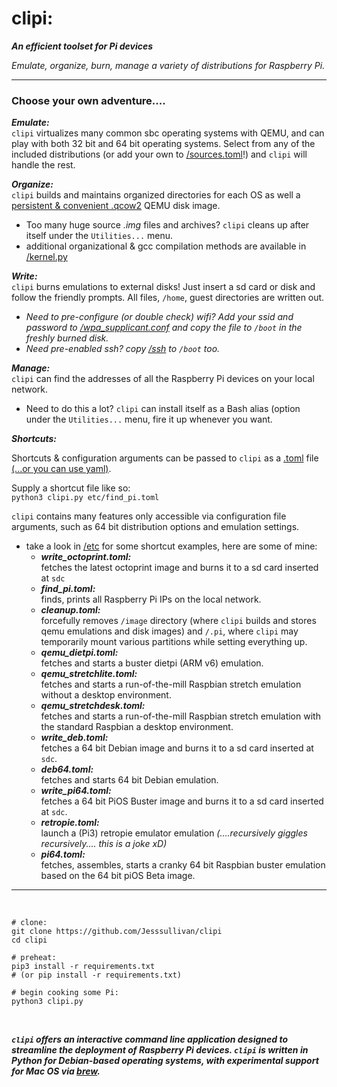 # clipi:


***An efficient toolset for Pi devices***

*Emulate, organize, burn, manage a variety of distributions for Raspberry Pi.*

- - -

### Choose your own adventure....


***Emulate:***    
`clipi` virtualizes many common sbc operating systems with QEMU, and can play with both 32 bit and 64 bit operating systems.  Select from any of the included distributions (or add your own to [/sources.toml](https://github.com/Jesssullivan/clipi/blob/master/etc/sources.toml)!) and `clipi` will handle the rest.   
        
***Organize:***    
`clipi` builds and maintains organized directories for each OS as well a [persistent & convenient .qcow2](https://www.qemu.org/docs/master/interop/qemu-img.html)  QEMU disk image.           
-   Too many huge source *.img* files and archives?  `clipi` cleans up after itself under the ```Utilities...``` menu.      
-   additional organizational & gcc compilation methods are available in [/kernel.py](https://github.com/Jesssullivan/clipi/tree/master/kernel.py) 
    
***Write:***    
`clipi` burns emulations to external disks!  Just insert a sd card or disk and follow the friendly prompts.  All files, `/home`, guest directories are written out.
- *Need to pre-configure (or double check) wifi?  Add your ssid and password to [/wpa_supplicant.conf](https://github.com/Jesssullivan/clipi/blob/master/wpa_supplicant.conf) and copy the file to `/boot` in the freshly burned disk.*     
- *Need pre-enabled ssh? copy [/ssh](https://github.com/Jesssullivan/clipi/blob/master/ssh) to `/boot` too.*
    
        
***Manage:***   
`clipi` can find the addresses of all the Raspberry Pi devices on your local network.       
- Need to do this a lot?  `clipi` can install itself as a Bash alias (option under the ```Utilities...``` menu, fire it up whenever you want.           

    
***Shortcuts:***      
       
Shortcuts & configuration arguments can be passed to `clipi` as a [.toml](https://github.com/toml-lang/toml) file [(...or you can use yaml)](https://yaml.org/).   
    
Supply a shortcut file like so:           
```python3 clipi.py etc/find_pi.toml```         
       
`clipi` contains many features only accessible via configuration file arguments, such as 64 bit distribution options and emulation settings.
       
- take a look in [/etc](https://github.com/Jesssullivan/clipi/tree/master/etc) for some shortcut examples, here are some of mine:
   - ***write_octoprint.toml:***            
     fetches the latest octoprint image and burns it to a sd card inserted at `sdc` 
   - ***find_pi.toml:***            
     finds, prints all Raspberry Pi IPs on the local network.       
   - ***cleanup.toml:***            
     forcefully removes `/image` directory (where `clipi` builds and stores qemu emulations and disk images) 
     and `/.pi`, where `clipi` may temporarily mount various partitions while setting everything up.
   - ***qemu_dietpi.toml:***            
     fetches and starts a buster dietpi (ARM v6) emulation.         
   - ***qemu_stretchlite.toml:***            
     fetches and starts a run-of-the-mill Raspbian stretch emulation without a desktop environment.         
   - ***qemu_stretchdesk.toml:***                            
     fetches and starts a run-of-the-mill Raspbian stretch emulation with the standard Raspbian a desktop environment. 
   - ***write_deb.toml:***            
     fetches a 64 bit Debian image and burns it to a sd card inserted at `sdc`.
   - ***deb64.toml:***            
     fetches and starts 64 bit Debian emulation.  
   - ***write_pi64.toml:***            
     fetches a 64 bit PiOS Buster image and burns it to a sd card inserted at `sdc`.
   - ***retropie.toml:***                            
     launch a (Pi3) retropie emulator emulation *(....recursively giggles recursively....  this is a joke xD)*
   - ***pi64.toml:***            
     fetches, assembles, starts a cranky 64 bit Raspbian buster emulation based on the 64 bit piOS Beta image.
        
- - -    
    
<br>   
    
```shell script
# clone:
git clone https://github.com/Jesssullivan/clipi
cd clipi

# preheat:
pip3 install -r requirements.txt
# (or pip install -r requirements.txt)

# begin cooking some Pi:
python3 clipi.py
``` 
        
        
 <br>    
    
***`clipi` offers an interactive command line application designed to streamline the deployment of Raspberry Pi devices.  `clipi` is written in Python for Debian-based operating systems, with experimental support for Mac OS via [brew](https://brew.sh/).***
           
<br>    

